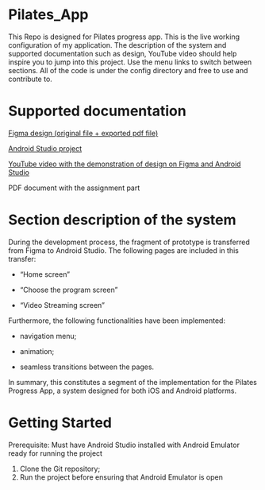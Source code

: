 # Pilates_App
This Repo is designed for Pilates progress app. This is the live working configuration of my application.
The description of the system and supported documentation such as design, YouTube video should help
inspire you to jump into this project. Use the menu links to switch between sections. All of the code is
under the config directory and free to use and contribute to.

<h1 align="left">Supported documentation</h1>

<a href="https://github.com/Alex90-cmd/Pilates_App/tree/b425d34ae009bed0d91e8e6a5b4408d2ecdf664d/Figma%20project" target="_blank">Figma design (original file + exported pdf file)</a> 

<a href="https://github.com/Alex90-cmd/Pilates_App/tree/b425d34ae009bed0d91e8e6a5b4408d2ecdf664d" target="_blank">Android Studio project</a> 

<a href="https://youtu.be/srpU-WQ0Jdw?si=uG2Xo9sOFC09oxVV" target="_blank">YouTube video with the demonstration of design on Figma and Android Studio</a> 

PDF document with the assignment part

<h1 align="left">Section description of the system</h1>

During the development process, the fragment of prototype is transferred from Figma to Android Studio. The following pages are included in this transfer:

- “Home screen”

- “Choose the program screen”

- “Video Streaming screen”

Furthermore, the following functionalities have been implemented:

- navigation menu;

- animation;

- seamless transitions between the pages.

In summary, this constitutes a segment of the implementation for the Pilates Progress App, a system designed for both iOS and Android platforms.

<h1 align="left">Getting Started</h1>

Prerequisite: Must have Android Studio installed with Android Emulator ready for running the project

 1. Clone the Git repository;
 2. Run the project before ensuring that Android Emulator is open 
